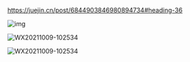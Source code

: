 <https://juejin.cn/post/6844903846980894734#heading-36>



![img](https://gitee.com/MingLovesLife/markdown/raw/master/img/16ad108db476dbfc~tplv-t2oaga2asx-watermark.awebp)



![WX20211009-102534](../../../Downloads/WX20211009-102534.png)



![WX20211009-102534](https://gitee.com/MingLovesLife/markdown/raw/master/img/WX20211009-102559.png)

